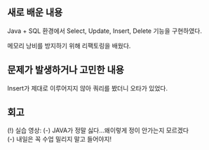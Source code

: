 ## 새로 배운 내용  
Java + SQL 환경에서 Select, Update, Insert, Delete 기능을 구현하였다.

메모리 낭비를 방지하기 위해 리팩토링을 배웠다.

## 문제가 발생하거나 고민한 내용  
 Insert가 제대로 이루어지지 않아 쿼리를 봤더니 오타가 있었다.

## 회고  
(!) 실습 영상: 
(-) JAVA가 정말 싫다...왜이렇게 정이 안가는지 모르겠다  
(-) 내일은 꼭 수업 밀리지 말고 들어야지!  
